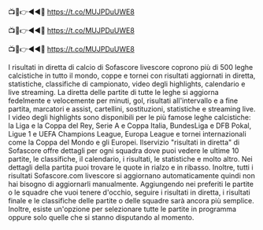 📺📱👉◄◄🔴 https://t.co/MUJPDuUWE8

📺📱👉◄◄🔴 https://t.co/MUJPDuUWE8

📺📱👉◄◄🔴 https://t.co/MUJPDuUWE8



I risultati in diretta di calcio di Sofascore livescore coprono più di 500 leghe calcistiche in tutto il mondo, coppe e tornei con risultati aggiornati in diretta, statistiche, classifiche di campionato, video degli highlights, calendario e live streaming. La diretta delle partite di tutte le leghe si aggiorna fedelmente e velocemente per minuti, gol, risultati all'intervallo e a fine partita, marcatori e assist, cartellini, sostituzioni, statistiche e streaming live. I video degli highlights sono disponibili per le più famose leghe calcistiche: la Liga e la Coppa del Rey, Serie A e Coppa Italia, BundesLiga e DFB Pokal, Ligue 1 e UEFA Champions League, Europa League e tornei internazionali come la Coppa del Mondo e gli Europei. Ilservizio "risultati in diretta" di Sofascore offre dettagli per ogni squadra dove puoi vedere le ultime 10 partite, le classifiche, il calendario, i risultati, le statistiche e molto altro. Nei dettagli della partita puoi trovare le quote in rialzo e in ribasso. Inoltre, tutti i risultati Sofascore.com livescore si aggiornano automaticamente quindi non hai bisogno di aggiornarli manualmente. Aggiungendo nei preferiti le partite o le squadre che vuoi tenere d'occhio, seguire i risultati in diretta, i risultati finale e le classifiche delle partite o delle squadre sarà ancora più semplice. Inoltre, esiste un'opzione per selezionare tutte le partite in programma oppure solo quelle che si stanno disputando al momento.

